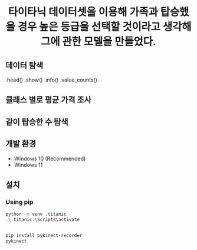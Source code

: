 <h1 align="center"> 타이타닉 데이터셋을 이용해 가족과 탑승했을 경우 높은 등급을 선택할 것이라고 생각해 그에 관한 모델을 만들었다. </h1>

<!-- <br>
<div>

</div> -->


## 데이터 탐색
.head()
.show()
.info()
.value_counts()

## 클래스 별로 평균 가격 조사



## 같이 탑승한 수 탐색



## 개발 환경
- Windows 10 (Recommended)
- Windows 11

 

## 설치
 
### Using pip
```bash
python -m venv .titanic
.\.titanic.\Scripts\activate


pip install pykinect-recorder
pykinect
```
